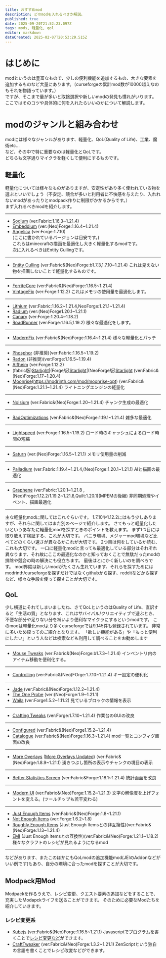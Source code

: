 ```yaml
---
title: おすすめmod
description: どのmodを入れるべきか解説。
published: true
date: 2025-09-20T21:52:23.097Z
tags: mods, 軽量化, qol
editor: markdown
dateCreated: 2025-02-07T20:53:29.515Z
---
```


# はじめに

modというのは豊富なもので、少しの便利機能を追加するもの、大きな要素を追加するものなど大量にあります。（curseforgeの累計mod数が10000越えなのもそれを物語っています。）  
ですが、そこまで量が多いと取捨選択や新しいmodの発見も慣れがいります。  
ここではそのコツや具体的に何を入れたらいいのかについて解説します。

# modのジャンルと組み合わせ

modには様々なジャンルがあります、軽量化、QoL(Quality of Life)、工業、魔術etc...  
など、その中で特に重要なのは軽量化とQoLです。  
どちらも文字通りマイクラを軽くして便利にするものです。

## 軽量化

軽量化については様々なものがありますが、安定性があり多く使われている物を選ぶといいでしょう（不安定、競合が多いと利用者に不快感を与えたり、入れれないmodがあったりとmodpack作りに制限がかかるからです。）  
まず入れるべきmodを紹介します。

---
-   [Sodium](https://www.curseforge.com/minecraft/mc-mods/sodium) (ver:Fabric:1.16.3~1.21.4)
-   [Embeddium](https://www.curseforge.com/minecraft/mc-mods/embeddium) (ver:(Neo)Forge:1.16.4~1.21.4)
-   [Angelica](https://www.curseforge.com/minecraft/mc-mods/angelica) (ver:Forge:1.7.10)  
(ここに書かれているバージョンは目安です。)  
これらはminecraftの描画を最適化し大きく軽量化するmodです。  
次に入れるべきはEntity Cullingです。

---
-   [Entity Culling](https://www.curseforge.com/minecraft/mc-mods/entityculling) (ver:Fabric&(Neo)Forge:b1.7.3,1.7.10~1.21.4)
これは見えない物を描画しないことで軽量化するものです。
---
- [FerriteCore](https://www.curseforge.com/minecraft/mc-mods/ferritecore) (ver:Fabric&(Neo)Forge:1.16.5~1.21.4)
- [VintageFix](https://modrinth.com/mod/vintagefix) (ver:Forge:1.12.2)
これはメモリの使用量を最適化します。
---
- [Lithium](https://modrinth.com/mod/lithium) (ver:Fabric:1.16.2~1.21.4,NeoForge:1.21.1\~1.21.4)
- [Radium](https://modrinth.com/mod/radium) (ver:(Neo)Forge1.20.1~1.21.1)
- [Canary](https://modrinth.com/mod/canary) (ver:Forge:1.20.4~1.18.2)
- [RoadRunner](https://www.curseforge.com/minecraft/mc-mods/roadrunner) (ver:Forge:1.16.5,1.19.2)
様々な最適化をします。
---
- [ModernFix](https://modrinth.com/mod/modernfix) (ver:Fabric&(Neo)Forge:1.16.4~1.21.4)
様々な軽量化とパッチ
---
- [Phosphor](https://modrinth.com/mod/phosphor) (非推奨)(ver:Fabric:1.16.5~1.19.2)
- [Radon](https://modrinth.com/mod/radon) (非推奨)(ver:Forge:1.16.5~1.19.4)
- [Alfheim](https://modrinth.com/mod/alfheim-lighting-engine) (ver:Forge:1.12.2)
- (fabric版)[Starlight](https://modrinth.com/mod/starlight)|(Forge版)[Starlight](https://modrinth.com/mod/starlight-forge)|(NeoForge版)[Starlight](https://modrinth.com/mod/starlight-neoforge) (ver:Fabric&(Neo)Forge:1.17~1.20.4)
- [Moonrise](すこし非推奨)(https://modrinth.com/mod/moonrise-opt) (ver:Fabric&(Neo)Forge:1.21.1~1.21.4)
ライトニングエンジンの軽量化
---
- [Noisium](https://modrinth.com/mod/noisium) (ver:Fabric&(Neo)Forge:1.20~1.21.4)
チャンク生成の最適化
---
- [BadOptimizations](https://modrinth.com/mod/badoptimizations) (ver:Fabric&(Neo)Forge:1.19.1~1.21.4)
雑多な最適化
---
- [Lightspeed](https://modrinth.com/mod/lightspeed) (ver:Forge:1.16.5~1.19.2)
ロード時のキャッシュによるロード時間の短縮
---
- [Saturn](https://modrinth.com/mod/saturn) (ver:(Neo)Forge:1.16.5~1.21.1)
メモリ使用量の削減
---
- [Palladium](https://modrinth.com/mod/mpalladium) (ver:Fabric:1.19.4~1.21.4,(Neo)Forge:1.20.1\~1.21.1)
AIと描画の最適化
---
- [Graphene](https://modrinth.com/mod/graphene) (ver:Fabric:1.20.1~1.21.8 ,(Neo)Froge:1.12.2/1.19.2~1.21.8,Quilt:1.20.1)(MPEMの後継)
非同期処理やイベント、描画最適化
---

主な軽量化modに関してはこれぐらいです。
1.7.10や1.12.2にはもう少しありますが、それらに関してはまた別のページで紹介します。
さてもっと軽量化したいというあなたに軽量化modを探すときのポイントを教えます。
まず1つ目には取り敢えず検証する、これが大切です。
バニラ環境、メジャーmod環境など比べてどのくらい速さが異なるかこれが大切です。
2つ目は何をしているか読む、これも大切です。
一口に軽量化modと言っても最適化している部分はそれぞれ異なります、それ故にここの最適化なのかと知っておくことで無駄だったmodの排除や競合の時の解決にも役立ちます。
最後はとにかく新しいのを調べろです。
mod界隈は新しいmodがたくさん生れています、それらを探すためにはmodrinth/curseforgeを探すだけではなくgithubから探す、redditなどから探すなど、様々な手段を使って探すことが大切です。
## QoL
少し横道にそれてしまいましたね、さてQoLというのはQuality of Life、直訳すると「生活の質」となります、これはサバイバル/クリエイティブで遊ぶとき、不便な部分や足りない分を補いより便利なマイクラにするというmodです。
このmodは軽量化modより多くcurseforgeでは9,145件も登録されています。
非常に多いため絞ってのご紹介となります。
「欲しい機能がある」や「もっと便利にしたい」という人などは検索なども利用して調べることをお勧めします

---
- [Mouse Tweaks](https://modrinth.com/mod/mouse-tweaks) (ver:Fabric&(Neo)Forge:b1.7.3~1.21.4)
インベントリ内のアイテム移動を便利化する。
---
- [Controlling](https://modrinth.com/mod/controlling) (ver:Fabric&(Neo)FOrge:1.7.10~1.21.4)
キー設定の便利化
---
- [Jade](https://modrinth.com/mod/jade) (ver:Fabric&(Neo)Forge:1.12.2~1.21.4)
- [The One Probe](https://modrinth.com/mod/the-one-probe) (ver:(Neo)Forge:1.9~1.21.1)
- [Waila](https://www.curseforge.com/minecraft/mc-mods/waila) (ver:Forge1.5.2~1.11.2)
見ているブロックの情報を表示
---
- [Crafting Tweaks](https://modrinth.com/mod/crafting-tweaks) (ver:Forge:1.7.10~1.21.4)
作業台のGUIの改良
---
- [Configured](https://www.curseforge.com/minecraft/mc-mods/configured) (ver:Fabric&(Neo)Forge1.15.2~1.21.4)
- [Catalogue](https://www.curseforge.com/minecraft/mc-mods/catalogue) (ver:Fabric&(Neo)Forge:1.16.3~1.21.4)
mod一覧とコンフィグ画面の改良
---
- [More Overlays](https://www.curseforge.com/minecraft/mc-mods/more-overlays) ([More Overlays Updated](https://www.curseforge.com/minecraft/mc-mods/more-overlays-updated)) (ver:Fabric&(Neo)Forge:1.8.9~1.21.1)
湧きつぶし箇所の表示やチャンクの境目の表示
---
- [Better Statistics Screen](https://modrinth.com/mod/better-stats) (ver:Fabric&Forge:1.18.1~1.21.4)
統計画面を改良
---
- [Modern UI](https://modrinth.com/mod/modern-ui) (ver:Fabric&(Neo)Forge:1.15.2~1.21.3)
文字の解像度を上げフォントを変える。(ツールチップも若干変わる)
---
- [Just Enough Items](https://modrinth.com/mod/jei) (ver:Fabric&(Neo)Forge:1.8~1.21.1)
- [Not Enough Items](https://modrinth.com/mod/nei) (ver:Forge:1.6.2~1.8)
- [Roughly Enough Items](https://modrinth.com/mod/rei) (Just Enough Itemsとの非互換性)(ver:Fabric&(Neo)Forge:1.13~1.21.4)
- [EMI](https://modrinth.com/mod/emi) (Just Enough Itemsとの互換性)(ver:Fabric&(Neo)Forge:1.21.1~1.18.2)
様々なクラフトのレシピが見れるようになるmod
---
などがあります、またこのほかにもQoLmodの追加機能mod(JEIのAddonなどがいい例です)もあり、自分の環境に合ったmodを探すことが大切です。
## Modpack用Mod

Modpackを作るうえで、レシピ変更、クエスト要素の追加などをすることで、充実したModapckライフを送ることができます。
そのために必要なModたちを紹介していきます。

### レシピ変更系
- [Kubejs](https://www.curseforge.com/minecraft/mc-mods/kubejs) (ver:Fabric&(Neo)Forge:1.16.5~1.21.1)
Javascriptでプログラムを書くことで[レシピ変更など](/kubejs)ができます。
- [CraftTweaker](https://www.curseforge.com/minecraft/mc-mods/crafttweaker) (ver:Fabric&(Neo)Forge:1.3.2~1.21.1)
ZenScriptという独自の言語を書くことでレシピ改変などができます。
